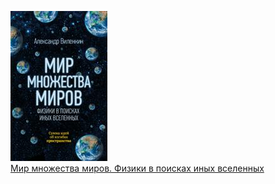 ![](Мир%20множества%20миров.%20Физики%20в%20поисках%20иных%20вселенных.jpg)  
[Мир множества миров. Физики в поисках иных вселенных](Мир%20множества%20миров.%20Физики%20в%20поисках%20иных%20вселенных.md)
